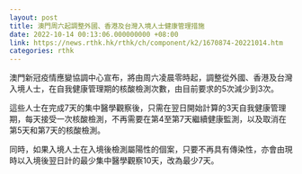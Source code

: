 ```yaml
---
layout: post
title: 澳門周六起調整外國、香港及台灣入境人士健康管理措施
date: 2022-10-14 00:13:06.000000000 +08:00
link: https://news.rthk.hk/rthk/ch/component/k2/1670874-20221014.htm
categories: rthk
---
```


澳門新冠疫情應變協調中心宣布，將由周六凌晨零時起，調整從外國、香港及台灣入境人士，在自我健康管理期的核酸檢測次數，由目前要求的5次減少到3次。

這些人士在完成7天的集中醫學觀察後，只需在翌日開始計算的3天自我健康管理期，每天接受一次核酸檢測，不再需要在第4至第7天繼續健康監測，以及取消在第5天和第7天的核酸檢測。

同時，如果入境人士在入境後檢測屬陽性的個案，只要不再具有傳染性，亦會由現時以入境後翌日計的最少集中醫學觀察10天，改為最少7天。
